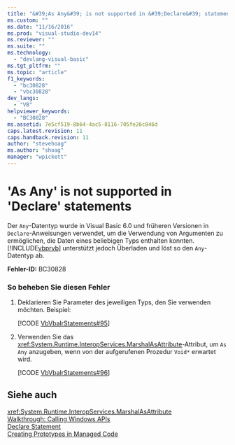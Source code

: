 ```yaml
---
title: "&#39;As Any&#39; is not supported in &#39;Declare&#39; statements | Microsoft Docs"
ms.custom: ""
ms.date: "11/16/2016"
ms.prod: "visual-studio-dev14"
ms.reviewer: ""
ms.suite: ""
ms.technology: 
  - "devlang-visual-basic"
ms.tgt_pltfrm: ""
ms.topic: "article"
f1_keywords: 
  - "bc30828"
  - "vbc30828"
dev_langs: 
  - "VB"
helpviewer_keywords: 
  - "BC30828"
ms.assetid: 7e5cf519-8b64-4ac5-8116-705fe26c846d
caps.latest.revision: 11
caps.handback.revision: 11
author: "stevehoag"
ms.author: "shoag"
manager: "wpickett"
---
```

# &#39;As Any&#39; is not supported in &#39;Declare&#39; statements
Der `Any`\-Datentyp wurde in Visual Basic 6.0 und früheren Versionen in `Declare`\-Anweisungen verwendet, um die Verwendung von Argumenten zu ermöglichen, die Daten eines beliebigen Typs enthalten konnten.  [!INCLUDE[vbprvb](../../../csharp/programming-guide/concepts/linq/includes/vbprvb_md.md)] unterstützt jedoch Überladen und löst so den `Any`\-Datentyp ab.  
  
 **Fehler\-ID:** BC30828  
  
### So beheben Sie diesen Fehler  
  
1.  Deklarieren Sie Parameter des jeweiligen Typs, den Sie verwenden möchten. Beispiel:  
  
     [!CODE [VbVbalrStatements#95](../CodeSnippet/VS_Snippets_VBCSharp/VbVbalrStatements#95)]  
  
2.  Verwenden Sie das <xref:System.Runtime.InteropServices.MarshalAsAttribute>\-Attribut, um `As Any` anzugeben, wenn von der aufgerufenen Prozedur `Void*` erwartet wird.  
  
     [!CODE [VbVbalrStatements#96](../CodeSnippet/VS_Snippets_VBCSharp/VbVbalrStatements#96)]  
  
## Siehe auch  
 <xref:System.Runtime.InteropServices.MarshalAsAttribute>   
 [Walkthrough: Calling Windows APIs](../../../visual-basic/programming-guide/com-interop/walkthrough-calling-windows-apis.md)   
 [Declare Statement](../../../visual-basic/language-reference/statements/declare-statement.md)   
 [Creating Prototypes in Managed Code](../Topic/Creating%20Prototypes%20in%20Managed%20Code.md)